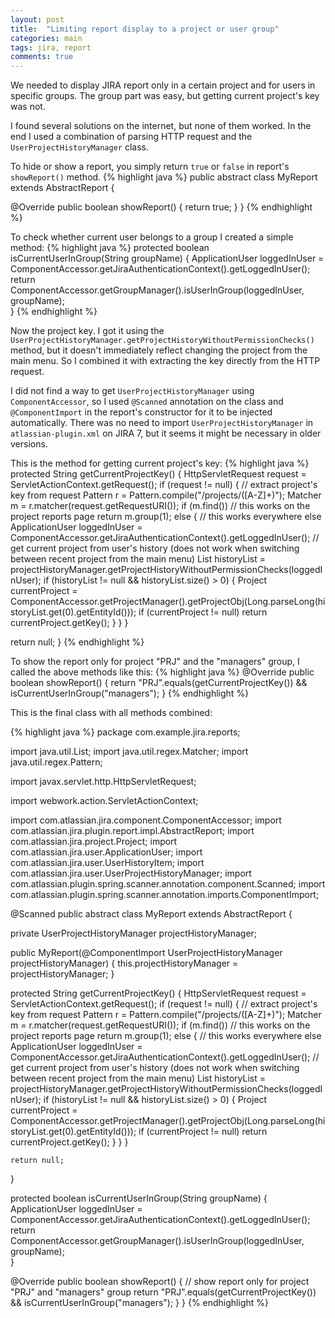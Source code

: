 ```yaml
---
layout: post
title:  "Limiting report display to a project or user group"
categories: main
tags: jira, report
comments: true
---
```


We needed to display JIRA report only in a certain project and for users in specific groups. The group part was easy, but getting current project's key was not.

I found several solutions on the internet, but none of them worked. In the end I used a combination of parsing HTTP request and the `UserProjectHistoryManager` class.

To hide or show a report, you simply return `true` or `false` in report's `showReport()` method.
{% highlight java %}
public abstract class MyReport extends AbstractReport {

  @Override
  public boolean showReport() {
    return true;
  }
}
{% endhighlight %}

To check whether current user belongs to a group I created a simple method:
{% highlight java %}
protected boolean isCurrentUserInGroup(String groupName) {
  ApplicationUser loggedInUser = ComponentAccessor.getJiraAuthenticationContext().getLoggedInUser();
  return ComponentAccessor.getGroupManager().isUserInGroup(loggedInUser, groupName);    
}
{% endhighlight %}

Now the project key. I got it using the `UserProjectHistoryManager.getProjectHistoryWithoutPermissionChecks()` method, but it doesn't immediately reflect changing the project from the main menu.
So I combined it with extracting the key directly from the HTTP request.

I did not find a way to get `UserProjectHistoryManager` using `ComponentAccessor`, so I used `@Scanned` annotation on the class and `@ComponentImport` in the report's constructor for it to be injected automatically. There was no need to import `UserProjectHistoryManager` in `atlassian-plugin.xml` on JIRA 7, but it seems it might be necessary in older versions.

This is the method for getting current project's key:
{% highlight java %}
protected String getCurrentProjectKey() {
  HttpServletRequest request = ServletActionContext.getRequest();
  if (request != null)
  {
    // extract project's key from request
    Pattern r = Pattern.compile("/projects/([A-Z]+)");
    Matcher m = r.matcher(request.getRequestURI());
    if (m.find())  // this works on the project reports page
      return m.group(1);
    else {  // this works everywhere else
      ApplicationUser loggedInUser = ComponentAccessor.getJiraAuthenticationContext().getLoggedInUser();
      // get current project from user's history (does not work when switching between recent project from the main menu)
      List<UserHistoryItem> historyList = projectHistoryManager.getProjectHistoryWithoutPermissionChecks(loggedInUser);
      if (historyList != null && historyList.size() > 0) {
        Project currentProject = ComponentAccessor.getProjectManager().getProjectObj(Long.parseLong(historyList.get(0).getEntityId()));
        if (currentProject != null)
          return currentProject.getKey();
      }
    }
  }
  
  return null;
}
{% endhighlight %}

To show the report only for project "PRJ" and the "managers" group, I called the above methods like this:
{% highlight java %}
@Override
public boolean showReport() {
  return "PRJ".equals(getCurrentProjectKey()) && isCurrentUserInGroup("managers");
}
{% endhighlight %}

This is the final class with all methods combined:

{% highlight java %}
package com.example.jira.reports;

import java.util.List;
import java.util.regex.Matcher;
import java.util.regex.Pattern;

import javax.servlet.http.HttpServletRequest;

import webwork.action.ServletActionContext;

import com.atlassian.jira.component.ComponentAccessor;
import com.atlassian.jira.plugin.report.impl.AbstractReport;
import com.atlassian.jira.project.Project;
import com.atlassian.jira.user.ApplicationUser;
import com.atlassian.jira.user.UserHistoryItem;
import com.atlassian.jira.user.UserProjectHistoryManager;
import com.atlassian.plugin.spring.scanner.annotation.component.Scanned;
import com.atlassian.plugin.spring.scanner.annotation.imports.ComponentImport;

@Scanned
public abstract class MyReport extends AbstractReport {
  
  private UserProjectHistoryManager projectHistoryManager;
  
  public MyReport(@ComponentImport UserProjectHistoryManager projectHistoryManager) {
    this.projectHistoryManager = projectHistoryManager;
  }

  protected String getCurrentProjectKey() {
    HttpServletRequest request = ServletActionContext.getRequest();
    if (request != null)
    {
      // extract project's key from request
      Pattern r = Pattern.compile("/projects/([A-Z]+)");
      Matcher m = r.matcher(request.getRequestURI());
      if (m.find())  // this works on the project reports page
        return m.group(1);
      else {  // this works everywhere else
        ApplicationUser loggedInUser = ComponentAccessor.getJiraAuthenticationContext().getLoggedInUser();
        // get current project from user's history (does not work when switching between recent project from the main menu)
        List<UserHistoryItem> historyList = projectHistoryManager.getProjectHistoryWithoutPermissionChecks(loggedInUser);
        if (historyList != null && historyList.size() > 0) {
          Project currentProject = ComponentAccessor.getProjectManager().getProjectObj(Long.parseLong(historyList.get(0).getEntityId()));
          if (currentProject != null)
            return currentProject.getKey();
        }
      }
    }
    
    return null;
  }
  
  protected boolean isCurrentUserInGroup(String groupName) {
    ApplicationUser loggedInUser = ComponentAccessor.getJiraAuthenticationContext().getLoggedInUser();
    return ComponentAccessor.getGroupManager().isUserInGroup(loggedInUser, groupName);    
  }
  
  @Override
  public boolean showReport() {
    // show report only for project "PRJ" and "managers" group
    return "PRJ".equals(getCurrentProjectKey()) && isCurrentUserInGroup("managers");
  }
}
{% endhighlight %}
